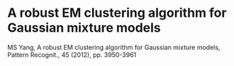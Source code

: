 # A robust EM clustering algorithm for Gaussian mixture models

MS Yang, A robust EM clustering algorithm for Gaussian mixture models, Pattern Recognit., 45 (2012), pp. 3950-3961

